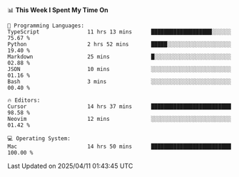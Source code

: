 <!--START_SECTION:waka-->
📊 **This Week I Spent My Time On** 

```text
💬 Programming Languages: 
TypeScript               11 hrs 13 mins      ███████████████████░░░░░░   75.67 % 
Python                   2 hrs 52 mins       █████░░░░░░░░░░░░░░░░░░░░   19.40 % 
Markdown                 25 mins             █░░░░░░░░░░░░░░░░░░░░░░░░   02.88 % 
JSON                     10 mins             ░░░░░░░░░░░░░░░░░░░░░░░░░   01.16 % 
Bash                     3 mins              ░░░░░░░░░░░░░░░░░░░░░░░░░   00.40 % 

🔥 Editors: 
Cursor                   14 hrs 37 mins      █████████████████████████   98.58 % 
Neovim                   12 mins             ░░░░░░░░░░░░░░░░░░░░░░░░░   01.42 % 

💻 Operating System: 
Mac                      14 hrs 50 mins      █████████████████████████   100.00 % 
```


 Last Updated on 2025/04/11 01:43:45 UTC
<!--END_SECTION:waka-->
